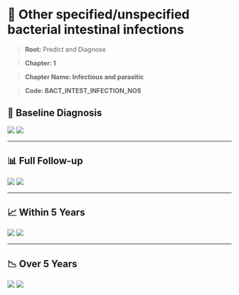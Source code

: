 # 🧬 Other specified/unspecified bacterial intestinal infections
    
> **Root:** Predict and Diagnose

> **Chapter: 1**

> **Chapter Name: Infectious and parasitic**

> **Code: BACT_INTEST_INFECTION_NOS**

## 🧪 Baseline Diagnosis

<img src="/Predict/Figures/Baseline/IMP/BACT_INTEST_INFECTION_NOS.png" />

<CsvTableIMP src="/public/Predict/Data/Baseline/IMP/IMP_BACT_INTEST_INFECTION_NOS.csv" label="🔍 View full results" />

<img src="/Predict/Figures/Baseline/ROC/BACT_INTEST_INFECTION_NOS.png" />

<CsvTableROC src="/public/Predict/Data/Baseline/EVA/BACT_INTEST_INFECTION_NOS.csv" label="🔍 View full results" />

---

## 📊 Full Follow-up

<img src="/Predict/Figures/ALL/IMP/BACT_INTEST_INFECTION_NOS.png" />

<CsvTableIMP src="/public/Predict/Data/ALL/IMP/IMP_BACT_INTEST_INFECTION_NOS.csv" label="🔍 View full results" />

<img src="/Predict/Figures/ALL/ROC/BACT_INTEST_INFECTION_NOS.png" />

<CsvTableROC src="/public/Predict/Data/ALL/EVA/BACT_INTEST_INFECTION_NOS.csv" label="🔍 View full results" />

---

## 📈 Within 5 Years

<img src="/Predict/Figures/FYears/IMP/BACT_INTEST_INFECTION_NOS.png" />

<CsvTableIMP src="/public/Predict/Data/FYears/IMP/IMP_BACT_INTEST_INFECTION_NOS.csv" label="🔍 View full results" />

<img src="/Predict/Figures/FYears/ROC/BACT_INTEST_INFECTION_NOS.png" />

<CsvTableROC src="/public/Predict/Data/FYears/EVA/BACT_INTEST_INFECTION_NOS.csv" label="🔍 View full results" />

---

## 📉 Over 5 Years

<img src="/Predict/Figures/OverFYears/IMP/BACT_INTEST_INFECTION_NOS.png" />

<CsvTableIMP src="/public/Predict/Data/OverFYears/IMP/IMP_BACT_INTEST_INFECTION_NOS.csv" label="🔍 View full results" />

<img src="/Predict/Figures/OverFYears/ROC/BACT_INTEST_INFECTION_NOS.png" />

<CsvTableROC src="/public/Predict/Data/OverFYears/EVA/BACT_INTEST_INFECTION_NOS.csv" label="🔍 View full results" />
